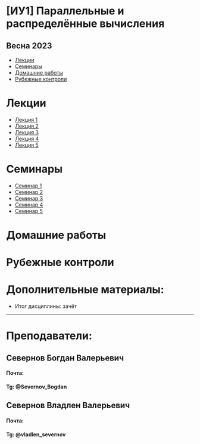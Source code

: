# [ИУ1] Параллельные и распределённые вычисления
## Весна 2023

* [Лекции](#lectures)
* [Семинары](#seminars)
* [Домашние работы](#homeworks)
* [Рубежные контроли](#modul-controls)

<a name="lectures"></a>

# Лекции

* [Лекция 1](iu1-2-course-2023/лекции/лекция1)
* [Лекция 2](iu1-2-course-2023/лекции/лекция2)
* [Лекция 3](iu1-2-course-2023/лекции/лекция3)
* [Лекция 4](iu1-2-course-2023/лекции/лекция4)
* [Лекция 5](iu1-2-course-2023/лекции/лекция5)

<a name="seminars"></a>

# Семинары

* [Семинар 1](lessons/lesson-01)
* [Семинар 2](lessons/lesson-02)
* [Семинар 3](lessons/lesson-03)
* [Семинар 4](lessons/lesson-04)
* [Семинар 5](lessons/lesson-05)

<a name="homeworks"></a>

# Домашние работы

<a name="modul-controls"></a>

# Рубежные контроли


# Дополнительные материалы:

* Итог дисциплины: зачёт

------
# Преподаватели: 

## Севернов Богдан Валерьевич

#### Почта: 

#### Tg: @Severnov_Bogdan

## Севернов Владлен Валерьевич

#### Почта: 

#### Tg: @vladlen_severnov
